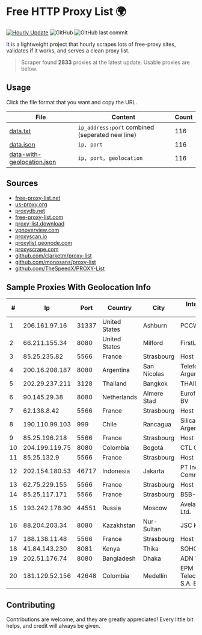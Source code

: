 
# Free HTTP Proxy List 🌍

[![Hourly Update](https://github.com/mertguvencli/http-proxy-list/actions/workflows/main.yml/badge.svg?branch=main)](https://github.com/mertguvencli/http-proxy-list/actions/workflows/main.yml)
![GitHub](https://img.shields.io/github/license/mertguvencli/http-proxy-list)
![GitHub last commit](https://img.shields.io/github/last-commit/mertguvencli/http-proxy-list)

It is a lightweight project that hourly scrapes lots of free-proxy sites, validates if it works, and serves a clean proxy list.


> Scraper found **2833** proxies at the latest update. Usable proxies are below.

## Usage

Click the file format that you want and copy the URL.


|File|Content|Count|
|----|-------|-----|
|[data.txt](https://raw.githubusercontent.com/mertguvencli/http-proxy-list/main/proxy-list/data.txt)|`ip_address:port` combined (seperated new line)|116|
|[data.json](https://raw.githubusercontent.com/mertguvencli/http-proxy-list/main/proxy-list/data.json)|`ip, port`|116|
|[data-with-geolocation.json](https://raw.githubusercontent.com/mertguvencli/http-proxy-list/main/proxy-list/data-with-geolocation.json)|`ip, port, geolocation`|116|

## Sources

* [free-proxy-list.net](https://free-proxy-list.net)
* [us-proxy.org](https://www.us-proxy.org)
* [proxydb.net](http://proxydb.net)
* [free-proxy-list.com](https://free-proxy-list.com/?page=&port=&type%5B%5D=http&type%5B%5D=https&up_time=0&search=Search)
* [proxy-list.download](https://www.proxy-list.download/HTTP)
* [vpnoverview.com](https://vpnoverview.com/privacy/anonymous-browsing/free-proxy-servers)
* [proxyscan.io](https://www.proxyscan.io)
* [proxylist.geonode.com](https://proxylist.geonode.com/api/proxy-list?limit=300&page=1&sort_by=lastChecked&sort_type=desc&protocols=http,https)
* [proxyscrape.com](https://api.proxyscrape.com/v2/?request=displayproxies&protocol=http&timeout=10000&country=all&ssl=all&anonymity=all)
* [github.com/clarketm/proxy-list](https://raw.githubusercontent.com/clarketm/proxy-list/master/proxy-list-raw.txt)
* [github.com/monosans/proxy-list](https://raw.githubusercontent.com/monosans/proxy-list/main/proxies/http.txt)
* [github.com/TheSpeedX/PROXY-List](https://raw.githubusercontent.com/TheSpeedX/PROXY-List/master/http.txt)


## Sample Proxies With Geolocation Info

|#|Ip|Port|Country|City|Internet Service Provider|
|-|--|----|-------|----|-------------------------|
|1|206.161.97.16|31337|United States|Ashburn|PCCW Global, Inc.|
|2|66.211.155.34|8080|United States|Milford|FirstLight Fiber|
|3|85.25.235.82|5566|France|Strasbourg|Host Europe GmbH|
|4|200.16.208.187|8080|Argentina|San Nicolas|Telefonica de Argentina|
|5|202.29.237.211|3128|Thailand|Bangkok|THAINET|
|6|90.145.29.38|8080|Netherlands|Almere Stad|Eurofiber Nederland BV|
|7|62.138.8.42|5566|France|Strasbourg|Host Europe GmbH|
|8|190.110.99.103|999|Chile|Rancagua|Silica Networks Argentina S.A.|
|9|85.25.196.218|5566|France|Strasbourg|Host Europe GmbH|
|10|204.199.119.75|8080|Colombia|Bogotá|CTL Colombia|
|11|85.25.132.9|5566|France|Strasbourg|Host Europe GmbH|
|12|202.154.180.53|46717|Indonesia|Jakarta|PT Indonesia Comnets Plus|
|13|62.75.229.155|5566|France|Strasbourg|Host Europe GmbH|
|14|85.25.117.171|5566|France|Strasbourg|BSB-SERVICE|
|15|193.242.178.90|44551|Russia|Moscow|Avelacom Business Ltd.|
|16|88.204.203.34|8080|Kazakhstan|Nur-Sultan|JSC Kazakhtelecom|
|17|188.138.11.48|5566|France|Strasbourg|Host Europe GmbH|
|18|41.84.143.230|8081|Kenya|Thika|SOHO-REGIONAL|
|19|202.51.176.74|8080|Bangladesh|Dhaka|ADN Telecom Ltd.|
|20|181.129.52.156|42648|Colombia|Medellín|EPM Telecomunicaciones S.A. E.S.P.|



## Contributing

Contributions are welcome, and they are greatly appreciated! Every
little bit helps, and credit will always be given.

